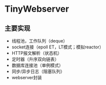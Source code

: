 # TinyWebserver

## 主要实现
* 线程池，工作队列（deque）
* socket连接（epoll ET，LT模式；模拟reactor）
* HTTP报文解析（状态机）
* 定时器（升序双向链表）
* 数据库连接池（单例模式）
* 同步/异步日志（阻塞队列）
* webserver封装
